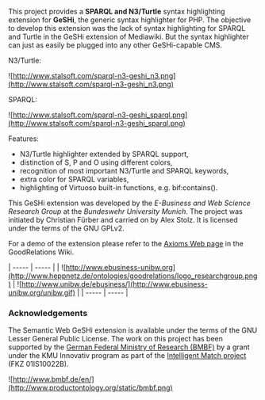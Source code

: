 This project provides a **SPARQL and N3/Turtle** syntax highlighting extension for **GeSHi**, the generic syntax highlighter for PHP. The objective to develop this extension was the lack of syntax highlighting for SPARQL and Turtle in the GeSHi extension of Mediawiki. But the syntax highlighter can just as easily be plugged into any other GeSHi-capable CMS.


N3/Turtle:

![http://www.stalsoft.com/sparql-n3-geshi_n3.png](http://www.stalsoft.com/sparql-n3-geshi_n3.png)


SPARQL:

![http://www.stalsoft.com/sparql-n3-geshi_sparql.png](http://www.stalsoft.com/sparql-n3-geshi_sparql.png)


Features:
 * N3/Turtle highlighter extended by SPARQL support,
 * distinction of S, P and O using different colors,
 * recognition of most important N3/Turtle and SPARQL keywords,
 * extra color for SPARQL variables,
 * highlighting of Virtuoso built-in functions, e.g. bif:contains().


This GeSHi extension was developed by the *E-Business and Web Science Research Group* at the *Bundeswehr University Munich*. The project was initiated by Christian Fürber and carried on by Alex Stolz. It is licensed under the terms of the GNU GPLv2.

For a demo of the extension please refer to the [Axioms Web page](http://wiki.goodrelations-vocabulary.org/Axioms) in the GoodRelations Wiki.

| ----- | ----- |
| ![http://www.ebusiness-unibw.org](http://www.heppnetz.de/ontologies/goodrelations/logo_researchgroup.png) | ![http://www.unibw.de/ebusiness/](http://www.ebusiness-unibw.org/unibw.gif) |
| ----- | ----- |

### Acknowledgements ###

The Semantic Web GeSHi extension is available under the terms of the GNU Lesser General Public License. The work on this project has been supported by the [German Federal Ministry of Research (BMBF)](http://www.bmbf.de/en/) by a grant under the KMU Innovativ program as part of the [Intelligent Match project](http://www.intelligent-match.de/) (FKZ 01IS10022B).

![http://www.bmbf.de/en/](http://www.productontology.org/static/bmbf.png)
